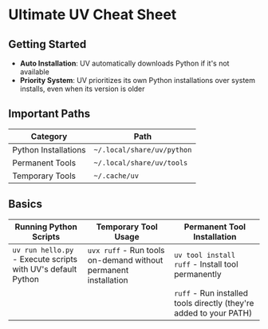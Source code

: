 # Ultimate UV Cheat Sheet

## Getting Started

- **Auto Installation**: UV automatically downloads Python if it's not available
- **Priority System**: UV prioritizes its own Python installations over system installs, even when its version is older

## Important Paths

| Category | Path |
|----------|------|
| Python Installations | `~/.local/share/uv/python` |
| Permanent Tools | `~/.local/share/uv/tools` |
| Temporary Tools | `~/.cache/uv` |

## Basics

| **Running Python Scripts** | **Temporary Tool Usage** | **Permanent Tool Installation** |
|------------------------|------------------------|----------------------------|
| `uv run hello.py` - Execute scripts with UV's default Python | `uvx ruff` - Run tools on-demand without permanent installation | `uv tool install ruff` - Install tool permanently |
| | | `ruff` - Run installed tools directly (they're added to your PATH) |
